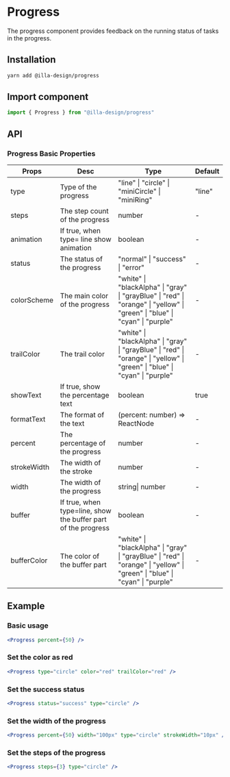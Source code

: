 # Progress

The progress component provides feedback on the running status of tasks in the progress.

## Installation

```bash
yarn add @illa-design/progress
```

## Import component

```jsx
import { Progress } from "@illa-design/progress"
```

## API

### Progress Basic Properties

| Props       | Desc                                                          | Type                                                                                                                        | Default |
| ----------- | ------------------------------------------------------------- | --------------------------------------------------------------------------------------------------------------------------- | ------- |
| type        | Type of the progress                                          | "line" \| "circle" \| "miniCircle" \| "miniRing"                                                                            | "line"  |
| steps       | The step count of the progress                                | number                                                                                                                      | -       |
| animation   | If true, when type= line show animation                       | boolean                                                                                                                     | -       |
| status      | The status of the progress                                    | "normal" \| "success" \| "error"                                                                                            | -       |
| colorScheme | The main color of the progress                                | "white" \| "blackAlpha" \| "gray" \| "grayBlue" \| "red" \| "orange" \| "yellow" \| "green" \| "blue" \| "cyan" \| "purple" | -       |
| trailColor  | The trail color                                               | "white" \| "blackAlpha" \| "gray" \| "grayBlue" \| "red" \| "orange" \| "yellow" \| "green" \| "blue" \| "cyan" \| "purple" | -       |
| showText    | If true, show the percentage text                             | boolean                                                                                                                     | true    |
| formatText  | The format of the text                                        | (percent: number) => ReactNode                                                                                              | -       |
| percent     | The percentage of the progress                                | number                                                                                                                      | -       |
| strokeWidth | The width of the stroke                                       | number                                                                                                                      | -       |
| width       | The width of the progress                                     | string\| number                                                                                                             | -       |
| buffer      | If true, when type=line, show the buffer part of the progress | boolean                                                                                                                     | -       |
| bufferColor | The color of the buffer part                                  | "white" \| "blackAlpha" \| "gray" \| "grayBlue" \| "red" \| "orange" \| "yellow" \| "green" \| "blue" \| "cyan" \| "purple" | -       |

## Example

### Basic usage

```jsx
<Progress percent={50} />
```

### Set the color as red

```jsx
<Progress type="circle" color="red" trailColor="red" />
```

### Set the success status

```jsx
<Progress status="success" type="circle" />
```

### Set the width of the progress

```jsx
<Progress percent={50} width="100px" type="circle" strokeWidth="10px" />
```

### Set the steps of the progress

```jsx
<Progress steps={3} type="circle" />
```
